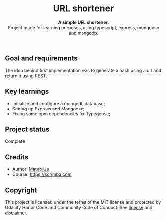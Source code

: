 <h1 align="center">URL shortener</h1>
<p align="center"><strong>A simple URL shortener.</strong>
<br>Project made for learning purposes, using typescript, express, mongoose and mongodb.</p>
<br/>

<h2>Goal and requirements</h2>

The idea behind first implementation was to generate a hash using a url and return it using REST.

<h2>Key learnings</h2>

- Initialize and configure a mongodb database;
- Setting up Express and Mongoose;
- Fixing some npm dependencies for Typegoose;

[//]: # ( If project has been improved after submission, here is a good place to specify it.)

<h2>Project status</h2>

Complete

<h2>Credits</h2>

- Author: <a href="https://twitter.com/mauroue" target="_blank">Mauro Ue</a>
- Course: https://scrimba.com

<h2>Copyright</h2>
This project is licensed under the terms of the MIT license and protected by Udacity Honor Code and Community Code of Conduct. See <a href="LICENSE.md">license</a> and <a href="LICENSE.DISCLAIMER.md">disclaimer</a>.
